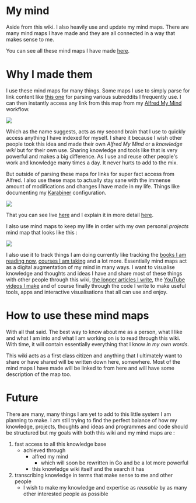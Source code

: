 # My mind

Aside from this wiki. I also heavily use and update my mind maps. There are many mind maps I have made and they are all connected in a way that makes sense to me. 

You can see all these mind maps I have made [here](https://my.mindnode.com/myLVaRLKytoTYBLshxGzzb75MN9cyGHbQBgaVVPp#463.5,-49.4,-1).

# Why I made them

I use these mind maps for many things. Some maps I use to simply parse for link content like [this one](https://my.mindnode.com/QUvepUytUWtz3YY6owqvfNn1dvXZx3qHnSs9PWUz) for parsing various subreddits I frequently use. I can then instantly access any link from this map from my [Alfred My Mind](https://github.com/nikitavoloboev/alfred-my-mind) workflow. 

![](https://i.imgur.com/INNOjDq.png)

Which as the name suggests, acts as my second brain that I use to quickly access anything I have indexed for myself. I share it because I wish other people took this idea and made their own _Alfred My Mind_ or a _knowledge wiki_ but for their own use. Sharing knowledge and tools like that is very powerful and makes a big difference. As I use and reuse other people's work and knowledge many times a day. It never hurts to add to the mix.

But outside of parsing these maps for links for super fact access from Alfred. I also use these maps to actually stay sane with the immense amount of modifications and changes I have made in my life. Things like documenting my [Karabiner](../macOS/karabiner/Karabiner.md) configuration. 

![](https://i.imgur.com/hqMA7Kd.png)

That you can see live [here](https://my.mindnode.com/c7EmmKvaxCyCEuTzcpkGB4MGeLpWdR8nsJK4rjDh#2738.2,-4854.9,-3) and I explain it in more detail [here](../macOS/karabiner/Karabiner.md).

I also use mind maps to keep my life in order with my own personal _projects_ mind map that looks like this : 

![](https://i.imgur.com/8ZXgvMS.png)

I also use it to track things I am doing currently like tracking the [books I am reading now](https://my.mindnode.com/N7EYLDQWCsHKRLXadZKmvTwhr9P78ARYwZchG3mq#-49.6,-1462.4,2), [courses I am taking](https://my.mindnode.com/uXZqWxUQsXMGnzbjgjNccxsVGgtxA6d9RsM7NsHB) and a lot more. Essentially mind maps act as a digital augmentation of my mind in many ways. I want to visualise knowledge and thoughts and ideas I have and share most of these things with other people through this wiki, [the longer articles I write](https://medium.com/@NikitaVoloboev), the [YouTube videos I make](https://github.com/nikitavoloboev/my-youtube)  and of course finally through the code I write to make useful tools, apps and interactive visualisations that all can use and enjoy.

# How to use these mind maps

With all that said. The best way to know about me as a person, what I like and what I am into and what I am working on is to read through this wiki. With time, it will contain essentially everything that I know _in my own words_. 

This wiki acts as a first class citizen and anything that I ultimately want to share or have shared will be written down here, somewhere. Most of the mind maps I have made will be linked to from here and will have some description of the map too.

# Future

There are many, many things I am yet to add to this little system I am planning to make. I am still trying to find the perfect balance of how my knowledge, projects, thoughts and ideas and programmes and code should be structured but my goals with both this wiki and my mind maps are : 

1. fast access to all this knowledge base  
	- achieved through 
		- alfred my mind 
			- which will soon be rewritten in Go and be a lot more powerful
		- this knowledge wiki itself and the search it has
2. transcribing knowledge in terms that make sense to me and other people
	- I wish to make my knowledge and expertise as _reusable_ by as many other interested people as possible 
